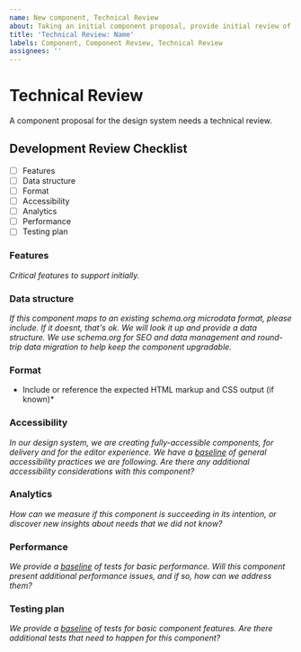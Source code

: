 ```yaml
---
name: New component, Technical Review
about: Taking an initial component proposal, provide initial review of technical considerations in scoping out the component.
title: 'Technical Review: Name'
labels: Component, Component Review, Technical Review
assignees: ''
---
```


# Technical Review

A component proposal for the design system needs a technical review.

## Development Review Checklist

- [ ] Features
- [ ] Data structure
- [ ] Format
- [ ] Accessibility
- [ ] Analytics
- [ ] Performance
- [ ] Testing plan

### Features
*Critical features to support initially.*

### Data structure
*If this component maps to an existing schema.org microdata format, please include. If it doesnt, that's ok. We will look it up and provide a data structure. We use schema.org for SEO and data management and round-trip data migration to help keep the component upgradable.*

### Format
* Include or reference the expected HTML markup and CSS output (if known)*

### Accessibility
*In our design system, we are creating fully-accessible components, for delivery and for the editor experience. We have a [baseline]() of general accessibility practices we are following. Are there any additional accessibility considerations with this component?* 

### Analytics
*How can we measure if this component is succeeding in its intention, or discover new insights about needs that we did not know?*

### Performance
*We provide a [baseline]() of tests for basic performance. Will this component present additional performance issues, and if so, how can we address them?*

### Testing plan
*We provide a [baseline]() of tests for basic component features. Are there additional tests that need to happen for this component?*
